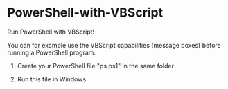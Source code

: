 # PowerShell-with-VBScript
Run PowerShell with VBScript!

You can for example use the VBScript capabilities (message boxes) before running a PowerShell program.

1) Create your PowerShell file "ps.ps1" in the same folder

2) Run this file in Windows
